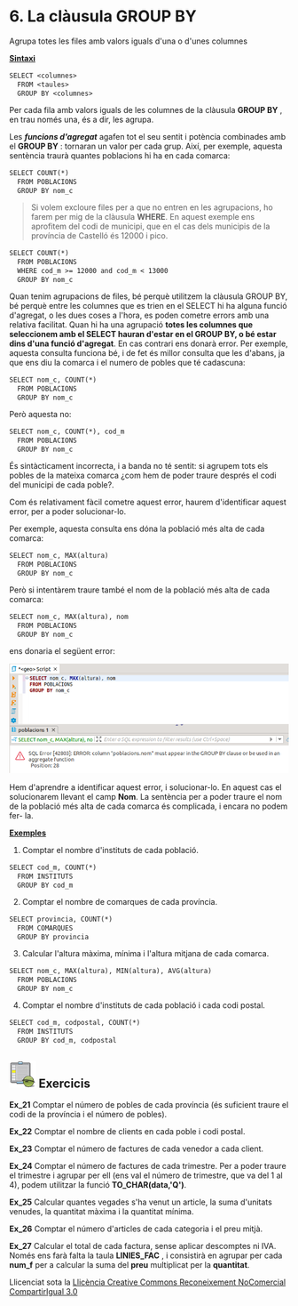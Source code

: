 # 6. La clàusula GROUP BY

Agrupa totes les files amb valors iguals d'una o d'unes columnes

**<u>Sintaxi</u>**
```
SELECT <columnes>  
  FROM <taules>  
  GROUP BY <columnes>
```
Per cada fila amb valors iguals de les columnes de la clàusula **GROUP BY** ,
en trau només una, és a dir, les agrupa.

Les _**funcions d'agregat**_ agafen tot el seu sentit i potència combinades
amb el **GROUP BY** : tornaran un valor per cada grup. Així, per exemple,
aquesta sentència traurà quantes poblacions hi ha en cada comarca:
```
SELECT COUNT(*)  
  FROM POBLACIONS  
  GROUP BY nom_c
```
> Si volem excloure files per a que no entren en les agrupacions, ho farem per
> mig de la clàusula **WHERE**. En aquest exemple ens aprofitem del codi de
> municipi, que en el cas dels municipis de la província de Castelló és 12000
> i pico.
```
SELECT COUNT(*)  
  FROM POBLACIONS  
  WHERE cod_m >= 12000 and cod_m < 13000  
  GROUP BY nom_c
```
Quan tenim agrupacions de files, bé perquè utilitzem la clàusula GROUP BY, bé
perquè entre les columnes que es trien en el SELECT hi ha alguna funció
d'agregat, o les dues coses a l'hora, es poden cometre errors amb una relativa
facilitat. Quan hi ha una agrupació **totes les columnes que seleccionem amb
el SELECT hauran d'estar en el GROUP BY, o bé estar dins d'una funció
d'agregat**. En cas contrari ens donarà error. Per exemple, aquesta consulta
funciona bé, i de fet és millor consulta que les d'abans, ja que ens diu la
comarca i el numero de pobles que té cadascuna:
```
SELECT nom_c, COUNT(*)  
  FROM POBLACIONS  
  GROUP BY nom_c
```
Però aquesta no:
```
SELECT nom_c, COUNT(*), cod_m  
  FROM POBLACIONS  
  GROUP BY nom_c
```
És sintàcticament incorrecta, i a banda no té sentit: si agrupem tots els
pobles de la mateixa comarca ¿com hem de poder traure després el codi del
municipi de cada poble?.

Com és relativament fàcil cometre aquest error, haurem d'identificar aquest
error, per a poder solucionar-lo.

Per exemple, aquesta consulta ens dóna la població més alta de cada comarca:
```
SELECT nom_c, MAX(altura)  
  FROM POBLACIONS  
  GROUP BY nom_c
```
Però si intentàrem traure també el nom de la població més alta de cada
comarca:
```
SELECT nom_c, MAX(altura), nom  
  FROM POBLACIONS  
  GROUP BY nom_c
```
ens donaria el següent error:

![](T6_1_13_1.png)

Hem d'aprendre a identificar aquest error, i solucionar-lo. En aquest cas el
solucionarem llevant el camp **Nom**. La sentència per a poder traure el nom
de la població més alta de cada comarca és complicada, i encara no podem fer-
la.

**<u>Exemples</u>**

  1) Comptar el nombre d'instituts de cada població.
```
SELECT cod_m, COUNT(*)  
  FROM INSTITUTS  
  GROUP BY cod_m
```
  2) Comptar el nombre de comarques de cada província.
```
SELECT provincia, COUNT(*)  
  FROM COMARQUES  
  GROUP BY provincia
```
  3) Calcular l'altura màxima, mínima i l'altura mitjana de cada comarca.
```
SELECT nom_c, MAX(altura), MIN(altura), AVG(altura)  
  FROM POBLACIONS  
  GROUP BY nom_c
```
  4) Comptar el nombre d'instituts de cada població i cada codi postal.
```
SELECT cod_m, codpostal, COUNT(*)  
  FROM INSTITUTS  
  GROUP BY cod_m, codpostal
```

## ![](icon_activity.gif) Exercicis

**Ex_21** Comptar el número de pobles de cada província (és suficient traure el
codi de la província i el número de pobles).

**Ex_22** Comptar el nombre de clients en cada poble i codi postal.

**Ex_23** Comptar el número de factures de cada venedor a cada client.

**Ex_24** Comptar el número de factures de cada trimestre. Per a poder traure
el trimestre i agrupar per ell (ens val el número de trimestre, que va del 1
al 4), podem utilitzar la funció **TO_CHAR(data,'Q')**.

**Ex_25** Calcular quantes vegades s'ha venut un article, la suma d'unitats
venudes, la quantitat màxima i la quantitat mínima.

**Ex_26** Comptar el número d'articles de cada categoria i el preu mitjà.

**Ex_27** Calcular el total de cada factura, sense aplicar descomptes ni IVA.
Només ens farà falta la taula **LINIES_FAC** , i consistirà en agrupar per
cada **num_f** per a calcular la suma del **preu** multiplicat per la
**quantitat**.

Llicenciat sota la  [Llicència Creative Commons Reconeixement NoComercial
CompartirIgual 3.0](http://creativecommons.org/licenses/by-nc-sa/3.0/)

